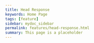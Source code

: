 ```yaml
---
title: Head Response
keywords: Home Page
tags: [feature]
sidebar: mydoc_sidebar
permalink: features/head-response.html
summary: This page is a placeholder  
---
```


